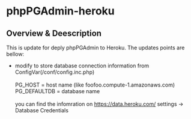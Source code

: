 # phpPGAdmin-heroku

## Overview & Deescription

This is update for deply phpPGAdmin to Heroku. The updates points are bellow:

- modify to store database connection information from ConfigVar(/conf/config.inc.php) <br /><br />
PG_HOST = host name (like foofoo.compute-1.amazonaws.com) <br />
PG_DEFAULTDB = database name <br /><br />
you can find the infomration on https://data.heroku.com/ settings -> Database Credentials
